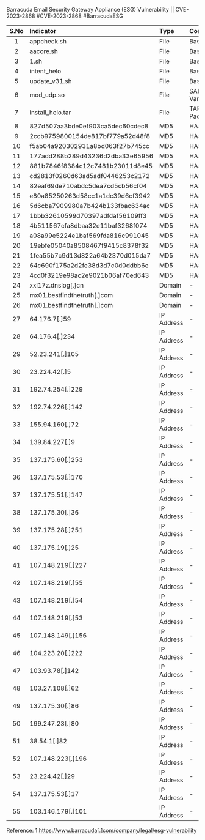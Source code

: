 Barracuda Email Security Gateway Appliance (ESG) Vulnerability || CVE-2023-2868
#CVE-2023-2868
#BarracudaESG

| S.No | Indicator            | Type   | Comment |
|:-----:|:----------------|:---------|:--------------------|
|1 | appcheck.sh   | File  |  Bash Script |
|2 | aacore.sh     | File  |  Bash Script |
|3 | 1.sh          | File  |  Bash Script |
|4 | intent_helo   | File  |  Bash Script |
|5 | update_v31.sh | File  |  Bash Script |
|6 | mod_udp.so	   | File  |  SALTWATER Variant |
|7 | install_helo.tar | File | TAR Package |
|8 |827d507aa3bde0ef903ca5dec60cdec8 | MD5 | HASH |
|9 |2ccb9759800154de817bf779a52d48f8 | MD5 | HASH |
|10 |f5ab04a920302931a8bd063f27b745cc | MD5 | HASH |
|11 |177add288b289d43236d2dba33e65956 | MD5 | HASH |
|12 |881b7846f8384c12c7481b23011d8e45 | MD5 | HASH |
|13 |cd2813f0260d63ad5adf0446253c2172 | MD5 | HASH |
|14 |82eaf69de710abdc5dea7cd5cb56cf04 | MD5 | HASH |
|15 |e80a85250263d58cc1a1dc39d6cf3942 | MD5 | HASH |
|16 |5d6cba7909980a7b424b133fbac634ac | MD5 | HASH |
|17 |1bbb32610599d70397adfdaf56109ff3 | MD5 | HASH |
|18 |4b511567cfa8dbaa32e11baf3268f074 | MD5 | HASH |
|19 |a08a99e5224e1baf569fda816c991045 | MD5 | HASH |
|20 |19ebfe05040a8508467f9415c8378f32 | MD5 | HASH |
|21 |1fea55b7c9d13d822a64b2370d015da7 | MD5 | HASH |
|22 |64c690f175a2d2fe38d3d7c0d0ddbb6e | MD5 | HASH |
|23 |4cd0f3219e98ac2e9021b06af70ed643 | MD5 | HASH |
|24 |xxl17z.dnslog[.]cn | Domain | - |
|25 |mx01.bestfindthetruth[.]com | Domain | - |
|26 |mx01.bestfindthetruth[.]com | Domain | - |
|27|64.176.7[.]59| IP Address | - |
|28|64.176.4[.]234| IP Address | - |
|29|52.23.241[.]105| IP Address | - |
|30|23.224.42[.]5| IP Address | - |
|31|192.74.254[.]229| IP Address | - |
|32|192.74.226[.]142| IP Address | - |
|33|155.94.160[.]72| IP Address | - |
|34|139.84.227[.]9| IP Address | - |
|35|137.175.60[.]253| IP Address | - |
|36|137.175.53[.]170| IP Address | - |
|37|137.175.51[.]147| IP Address | - |
|38|137.175.30[.]36| IP Address | - |
|39|137.175.28[.]251| IP Address | - |
|40|137.175.19[.]25| IP Address | - |
|41|107.148.219[.]227| IP Address | - |
|42|107.148.219[.]55| IP Address | - |
|43|107.148.219[.]54| IP Address | - |
|44|107.148.219[.]53| IP Address | - |
|45|107.148.149[.]156| IP Address | - |
|46|104.223.20[.]222| IP Address | - |
|47|103.93.78[.]142| IP Address | - |
|48|103.27.108[.]62| IP Address | - |
|49|137.175.30[.]86| IP Address | - |
|50|199.247.23[.]80| IP Address | - |
|51|38.54.1[.]82| IP Address | - |
|52|107.148.223[.]196| IP Address | - |
|53|23.224.42[.]29| IP Address | - |
|54|137.175.53[.]17| IP Address | - |
|55|103.146.179[.]101| IP Address | - |


Reference:
1.https://www.barracuda[.]com/company/legal/esg-vulnerability
